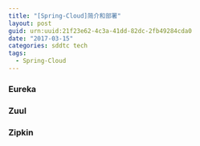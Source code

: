 ```yaml
---
title: "[Spring-Cloud]简介和部署"
layout: post
guid: urn:uuid:21f23e62-4c3a-41dd-82dc-2fb49284cda0
date: "2017-03-15"
categories: sddtc tech
tags:
  - Spring-Cloud
---
```


### Eureka


### Zuul


### Zipkin




